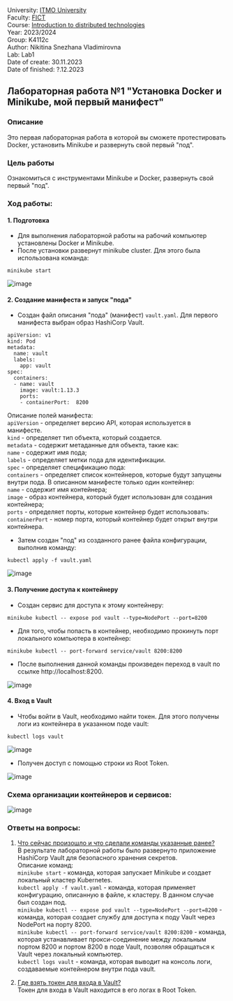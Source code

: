 University: [ITMO University](https://itmo.ru/ru/)  
Faculty: [FICT](https://fict.itmo.ru)  
Course: [Introduction to distributed technologies](https://github.com/itmo-ict-faculty/introduction-to-distributed-technologies)  
Year: 2023/2024  
Group: K4112c  
Author: Nikitina Snezhana Vladimirovna  
Lab: Lab1  
Date of create: 30.11.2023  
Date of finished: ?.12.2023  

## Лабораторная работа №1 "Установка Docker и Minikube, мой первый манифест"
### Описание
Это первая лабораторная работа в которой вы сможете протестировать Docker, установить Minikube и развернуть свой первый "под".
### Цель работы
Ознакомиться с инструментами Minikube и Docker, развернуть свой первый "под".
### Ход работы:
#### 1. Подготовка
- Для выполнения лабораторной работы на рабочий компьютер установлены Docker и Minikube.
- После установки развернут minikube cluster. Для этого была использована команда:
```
minikube start
```

![image](https://github.com/snekitushka/2023_2024-introduction_to_distributed_technologies-k4112c-nikitina_s_v/assets/65435279/d837a7e3-86b7-4cfc-b24c-3667f460f57a)


#### 2. Создание манифеста и запуск "пода"
- Создан файл описания "пода" (манифест) `vault.yaml`. Для первого манифеста выбран образ HashiCorp Vault.
```
apiVersion: v1
kind: Pod
metadata:
  name: vault
  labels:
    app: vault
spec:
  containers:
  - name: vault
    image: vault:1.13.3
    ports:
    - containerPort:  8200
```
Описание полей манифеста:  
`apiVersion` - определяет версию API, которая используется в манифесте.  
`kind` - определяет тип объекта, который создается.  
`metadata` - содержит метаданные для объекта, такие как:  
   `name` - содержит имя пода;  
   `labels` - определяет метки пода для идентификации.  
`spec` - определяет спецификацию пода:  
   `containers` - определяет список контейнеров, которые будут запущены внутри пода. В описанном манифесте только один контейнер:  
      `name` - содержит имя контейнера;  
      `image` - образ контейнера, который будет использован для создания контейнера;  
      `ports` - определяет порты, которые контейнер будет использовать:  
         `containerPort` - номер порта, который контейнер будет открыт внутри контейнера.  
         
- Затем создан "под" из созданного ранее файла конфигурации, выполнив команду:
```
kubectl apply -f vault.yaml
```
![image](https://github.com/snekitushka/2023_2024-introduction_to_distributed_technologies-k4112c-nikitina_s_v/assets/65435279/de5759b2-97b1-4fbc-8b7f-64974b4bd7ef)

#### 3. Получение доступа к контейнеру
- Создан сервис для доступа к этому контейнеру:
```
minikube kubectl -- expose pod vault --type=NodePort --port=8200
```
- Для того, чтобы попасть в контейнер, необходимо прокинуть порт локального компьютера в контейнер:
```
minikube kubectl -- port-forward service/vault 8200:8200
```
- После выполнения данной команды произведен переход в vault по ссылке http://localhost:8200.

![image](https://github.com/snekitushka/2023_2024-introduction_to_distributed_technologies-k4112c-nikitina_s_v/assets/65435279/6c79c1aa-ecea-46a6-88c9-92433a522128)

#### 4. Вход в Vault
- Чтобы войти в Vault, необходимо найти токен. Для этого получены логи из контейнера в указанном поде vault:
```
kubectl logs vault
```
![image](https://github.com/snekitushka/2023_2024-introduction_to_distributed_technologies-k4112c-nikitina_s_v/assets/65435279/fe157fa7-4599-4513-824d-d80382c567a7)

- Получен доступ с помощью строки из Root Token.

![image](https://github.com/snekitushka/2023_2024-introduction_to_distributed_technologies-k4112c-nikitina_s_v/assets/65435279/93020a67-32ad-45c4-ae6c-4fcbb2a90471)

### Схема организации контейнеров и сервисов:

![image](https://github.com/snekitushka/2023_2024-introduction_to_distributed_technologies-k4112c-nikitina_s_v/assets/65435279/bf2ffb31-920c-4cc2-b45f-7c42613ded2d)

### Ответы на вопросы:
1. <ins> Что сейчас произошло и что сделали команды указанные ранее? </ins>  
В результате лабораторной работы было развернуто приложение HashiCorp Vault для безопасного хранения секретов.  
Описание команд:  
`minikube start` - команда, которая запускает Minikube и создает локальный кластер Kubernetes.    
`kubectl apply -f vault.yaml` - команда, которая применяет конфигурацию, описанную в файле, к кластеру. В данном случае был создан под.  
`minikube kubectl -- expose pod vault --type=NodePort --port=8200` - команда, которая создает службу для доступа к поду Vault через NodePort на порту 8200.  
`minikube kubectl -- port-forward service/vault 8200:8200` - команда, которая устанавливает прокси-соединение между локальным портом 8200 и портом 8200 в поде Vault, позволяя обращаться к Vault через локальный компьютер.  
`kubectl logs vault` - команда, которая выводит на консоль логи, создаваемые контейнером внутри пода vault.  

2. <ins> Где взять токен для входа в Vault? </ins>  
Токен для входа в Vault находится в его логах в Root Token.




   
